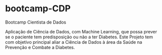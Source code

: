 # bootcamp-CDP
Bootcamp Cientista de Dados

Aplicação de Ciência de Dados, com Machine Learning, que possa prever se o paciente tem predisposição ou não a ter Diabetes.
Este Projeto tem com objetivo principal aliar a Ciência de Dados à área da Saúde na Prevenção e Combate a Diabetes.
